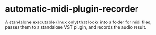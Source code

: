 # automatic-midi-plugin-recorder
A standalone executable (linux only) that looks into a folder for midi files, passes them to a standalone VST plugin, and records the audio result.
